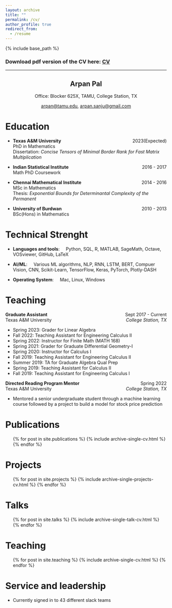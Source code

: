 ```yaml
---
layout: archive
title: ""
permalink: /cv/
author_profile: true
redirect_from:
  - /resume
---
```


{% include base_path %}

### Download pdf version of the CV here: [CV](../files/CV.pdf) 

---

<h2 style="text-align: center;">Arpan Pal</h2>
<center> Office: Blocker 625X, TAMU, College Station, TX</center>
<p style="text-align: center;">
<a  href="mailto:arpan@tamu.edu"> arpan@tamu.edu</a>,
<a  href="mailto:arpan.sanju@gmail.com"> arpan.sanju@gmail.com</a></p>

Education
===
* **Texas A&M University** <span style="float:right;">2023(Expected)</span>\
PhD in Mathematics\
Dissertation: _Concise Tensors of Minimal Border Rank for Fast Matrix Multiplication_



* **Indian Statistical Institute** <span style="float:right">2016 - 2017</span>\
Math PhD Coursework

* **Chennai Mathematical Institute** <span style="float:right">2014 - 2016</span>\
MSc in Mathematics\
Thesis: _Exponential Bounds for Determinantal Complexity of the Permanent_

* **University of Burdwan**<span style="float:right">2010 - 2013</span>\
BSc(Hons) in Mathematics



Technical Strenght
======
* **Languages and tools**: &nbsp;&nbsp;&nbsp; Python, SQL, R, MATLAB, SageMath, Octave, VOSviewer, GitHub, LaTeX

* **AI/ML**: &nbsp;&nbsp;&nbsp; Various ML algorithms, NLP, RNN, LSTM, BERT, Compuer Vision, CNN,
Scikit-Learn, TensorFlow, Keras, PyTorch, Plotly-DASH

* **Operating System**: &nbsp;&nbsp;&nbsp; Mac, Linux, Windows


Teaching
===
**Graduate Assistant** <span style="float:right">Sept 2017 - Current</span>\
Texas A&M University <span style="float:right"><i>College Station, TX</i></span>

* Spring 2023: Grader for Linear Algebra
* Fall 2022: Teaching Assistant for Engineering Calculus II
* Spring 2022: Instructor for Finite Math (MATH 168)
* Spring 2021: Grader for Graduate Differential Geometry-I
* Spring 2020: Instructor for Calculus I
* Fall 2019: Teaching Assistant for Engineering Calculus II
* Summer 2019: TA for Graduate Algebra Qual Prep
* Spring 2019: Teaching Assistant for Calculus II
* Fall 2019: Teaching Assistant for Engineering Calculus I

**Directed Reading Program Mentor**<span style="float:right">Spring 2022</span>\
Texas A&M University<span style="float:right"><i>College Station, TX</i></span>

* Mentored a senior undergraduate student through a machine learning course followed by a project to build a model for stock price prediction



Publications
======
  <ul>{% for post in site.publications %}
    {% include archive-single-cv.html %}
  {% endfor %}</ul>
  


Projects
======
<ul>{% for post in site.projects %}
    {% include archive-single-projects-cv.html %}
  {% endfor %}</ul>


Talks
======
  <ul>{% for post in site.talks %}
    {% include archive-single-talk-cv.html %}
  {% endfor %}</ul>
  
Teaching
======
  <ul>{% for post in site.teaching %}
    {% include archive-single-cv.html %}
  {% endfor %}</ul>
  
Service and leadership
======
* Currently signed in to 43 different slack teams
